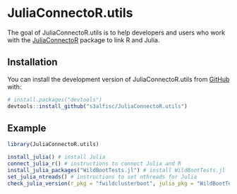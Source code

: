 
<!-- README.md is generated from README.Rmd. Please edit that file -->

# JuliaConnectoR.utils

<!-- badges: start -->
<!-- badges: end -->

The goal of JuliaConnectoR.utils is to help developers and users who
work with the [JuliaConnectoR]() package to link R and Julia.

## Installation

You can install the development version of JuliaConnectoR.utils from
[GitHub](https://github.com/) with:

``` r
# install.packages("devtools")
devtools::install_github("s3alfisc/JuliaConnectoR.utils")
```

## Example

``` r
library(JuliaConnectoR.utils)

install_julia() # install Julia
connect_julia_r() # instructions to connect Julia and R
install_julia_packages("WildBootTests.jl") # install WildBootTests.jl
set_julia_ntreads() # instructions to set nthreads for Julia
check_julia_version(r_pkg = "fwildclusterboot", julia_pkg = "WildBootTests.jl")
```
